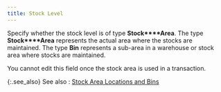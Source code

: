```yaml
---
title: Stock Level
---
```



Specify whether the stock level is of type **Stock****Area**. The type **Stock****Area** represents the actual area  where the stocks are maintained. The type **Bin**  represents a sub-area in a warehouse or stock area where stocks are maintained.


You cannot edit this field once the stock area is used in a transaction.


{:.see_also}
See also
: [Stock  Area Locations and Bins](JavaScript:RelatedTopics1.Click())<!--Metadata type="DesignerControl" startspan
<object CLASSID="clsid:ADB880A6-D8FF-11CF-9377-00AA003B7A11"
	ID=RelatedTopics1
	TYPE="application/x-oleobject">
</object>-->

<object classid="clsid:ADB880A6-D8FF-11CF-9377-00AA003B7A11" id="RelatedTopics1" type="application/x-oleobject"> 
 <param name="Command" value="Related Topics">
<param name="Window" value="second">
<param name="Item1" value="Stock Area Locations and Bins;{{site.sc_chm}}/options/miscellaneous-set-up/stock-areas/stock_area_locations_and_bins.html">
</object><!--Metadata type="DesignerControl" endspan-->
